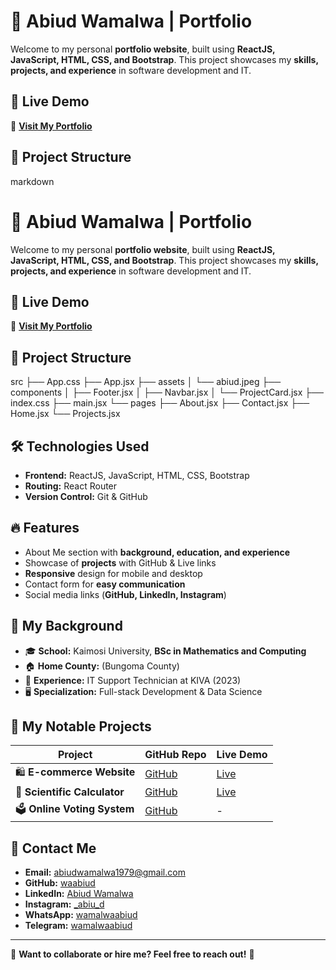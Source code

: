 # 🚀 Abiud Wamalwa | Portfolio

Welcome to my personal **portfolio website**, built using **ReactJS, JavaScript, HTML, CSS, and Bootstrap**. This project showcases my **skills, projects, and experience** in software development and IT.

## 🌟 Live Demo
🔗 **[Visit My Portfolio](https://waabiud.github.io/my-app)**  

## 📂 Project Structure 

markdown
# 🚀 Abiud Wamalwa | Portfolio

Welcome to my personal **portfolio website**, built using **ReactJS, JavaScript, HTML, CSS, and Bootstrap**. This project showcases my **skills, projects, and experience** in software development and IT.

## 🌟 Live Demo
🔗 **[Visit My Portfolio](https://waabiud.github.io/my-app)**  

## 📂 Project Structure
src
├── App.css
├── App.jsx
├── assets
│   └── abiud.jpeg
├── components
│   ├── Footer.jsx
│   ├── Navbar.jsx
│   └── ProjectCard.jsx
├── index.css
├── main.jsx
└── pages
    ├── About.jsx
    ├── Contact.jsx
    ├── Home.jsx
    └── Projects.jsx


## 🛠️ Technologies Used
- **Frontend:** ReactJS, JavaScript, HTML, CSS, Bootstrap  
- **Routing:** React Router  
- **Version Control:** Git & GitHub  

## 🔥 Features
- About Me section with **background, education, and experience**
- Showcase of **projects** with GitHub & Live links  
- **Responsive** design for mobile and desktop  
- Contact form for **easy communication**  
- Social media links (**GitHub, LinkedIn, Instagram**)  

## 📜 My Background  
- 🎓 **School:** Kaimosi University, **BSc in Mathematics and Computing**  
- 🏠 **Home County:** (Bungoma County)  
- 💼 **Experience:** IT Support Technician at KIVA (2023)  
- 🖥️ **Specialization:** Full-stack Development & Data Science  

## 📁 My Notable Projects
| Project | GitHub Repo | Live Demo |
|---------|------------|-----------|
| 🛍️ **E-commerce Website** | [GitHub](https://github.com/waabiud/ecommerce) | [Live](https://waabiud.github.io/ecommerce) |
| 🧮 **Scientific Calculator** | [GitHub](https://github.com/waabiud/calculator) | [Live](https://waabiud.github.io/calculator) |
| 🗳️ **Online Voting System** | [GitHub](https://github.com/waabiud/OnlineVotingSystem) | - |

## 📩 Contact Me  
- **Email:** abiudwamalwa1979@gmail.com  
- **GitHub:** [waabiud](https://github.com/waabiud)  
- **LinkedIn:** [Abiud Wamalwa](https://www.linkedin.com/in/abiudwamalwa)  
- **Instagram:** [_abiu_d](https://www.instagram.com/_abiu_d)  
- **WhatsApp:** [wamalwaabiud](wa.me/254792129479)
- **Telegram:** [wamalwaabiud](t.me/254792129479)

---

🔹 **Want to collaborate or hire me? Feel free to reach out!** 🚀  
